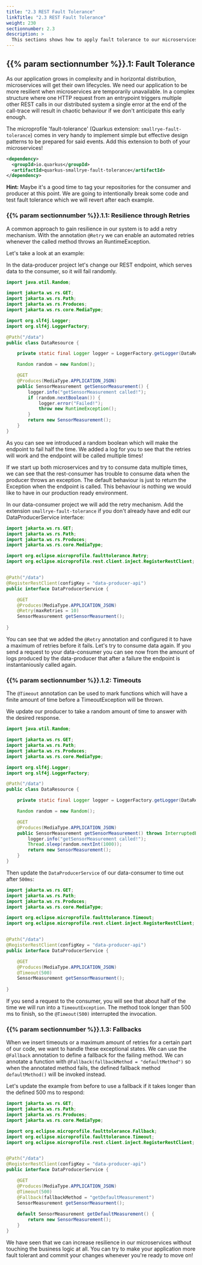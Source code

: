 ```yaml
---
title: "2.3 REST Fault Tolerance"
linkTitle: "2.3 REST Fault Tolerance"
weight: 230
sectionnumber: 2.3
description: >
  This sections shows how to apply fault tolerance to our microservices.
---
```



## {{% param sectionnumber %}}.1: Fault Tolerance

As our application grows in complexity and in horizontal distribution, microservices will get their own lifecycles. We need our application to be more resilient when microservices are temporarily unavailable. In a complex structure where one HTTP request from an entrypoint triggers multiple other REST calls in our distributed system a single error at the end of the call-trace will result in chaotic behaviour if we don't anticipate this early enough.

The microprofile 'fault-tolerance' (Quarkus extension: `smallrye-fault-tolerance`) comes in very handy to implement simple but effective design patterns to be prepared for said events. Add this extension to both of your microservices!

```xml
<dependency>
  <groupId>io.quarkus</groupId>
  <artifactId>quarkus-smallrye-fault-tolerance</artifactId>
</dependency>
```

**Hint:** Maybe it's a good time to tag your repositories for the consumer and producer at this point. We are going to intentionally break some code and test fault tolerance which we will revert after each example.


### {{% param sectionnumber %}}.1.1: Resilience through Retries

A common approach to gain resilience in our system is to add a retry mechanism. With the annotation `@Retry` we can enable an automated retries whenever the called method throws an RuntimeException.

Let's take a look at an example:

In the data-producer project let's change our REST endpoint, which serves data to the consumer, so it will fail randomly.

```java
import java.util.Random;

import jakarta.ws.rs.GET;
import jakarta.ws.rs.Path;
import jakarta.ws.rs.Produces;
import jakarta.ws.rs.core.MediaType;

import org.slf4j.Logger;
import org.slf4j.LoggerFactory;

@Path("/data")
public class DataResource {

    private static final Logger logger = LoggerFactory.getLogger(DataResource.class);

    Random random = new Random();

    @GET
    @Produces(MediaType.APPLICATION_JSON)
    public SensorMeasurement getSensorMeasurement() {
        logger.info("getSensorMeasurement called!");
        if (random.nextBoolean()) {
            logger.error("Failed!");
            throw new RuntimeException();
        }
        return new SensorMeasurement();
    }
}
```

As you can see we introduced a random boolean which will make the endpoint to fail half the time. We added a log for you to see that the retries will work and the endpoint will be called multiple times!

If we start up both microservices and try to consume data multiple times, we can see that the rest-consumer has trouble to consume data when the producer throws an exception. The default behaviour is just to return the Exception when the endpoint is called. This behaviour is nothing we would like to have in our production ready environment.

In our data-consumer project we will add the retry mechanism. Add the extension `smallrye-fault-tolerance` if you don't already have and edit our DataProducerService interface:

```java
import jakarta.ws.rs.GET;
import jakarta.ws.rs.Path;
import jakarta.ws.rs.Produces;
import jakarta.ws.rs.core.MediaType;

import org.eclipse.microprofile.faulttolerance.Retry;
import org.eclipse.microprofile.rest.client.inject.RegisterRestClient;


@Path("/data")
@RegisterRestClient(configKey = "data-producer-api")
public interface DataProducerService {

    @GET
    @Produces(MediaType.APPLICATION_JSON)
    @Retry(maxRetries = 10)
    SensorMeasurement getSensorMeasurment();
    
}
```

You can see that we added the `@Retry` annotation and configured it to have a maximum of retries before it fails. Let's try to consume data again. If you send a request to your data-consumer you can see now from the amount of logs produced by the data-producer that after a failure the endpoint is instantaniously called again.


### {{% param sectionnumber %}}.1.2: Timeouts

The `@Timeout` annotation can be used to mark functions which will have a finite amount of time before a TimeoutException will be thrown.

We update our producer to take a random amount of time to answer with the desired response.

```java
import java.util.Random;

import jakarta.ws.rs.GET;
import jakarta.ws.rs.Path;
import jakarta.ws.rs.Produces;
import jakarta.ws.rs.core.MediaType;

import org.slf4j.Logger;
import org.slf4j.LoggerFactory;

@Path("/data")
public class DataResource {

    private static final Logger logger = LoggerFactory.getLogger(DataResource.class);

    Random random = new Random();

    @GET
    @Produces(MediaType.APPLICATION_JSON)
    public SensorMeasurement getSensorMeasurement() throws InterruptedException {
        logger.info("getSensorMeasurement called!");
        Thread.sleep(random.nextInt(1000));
        return new SensorMeasurement();
    }
}

```

Then update the `DataProducerService` of our data-consumer to time out after `500ms`:

```java
import jakarta.ws.rs.GET;
import jakarta.ws.rs.Path;
import jakarta.ws.rs.Produces;
import jakarta.ws.rs.core.MediaType;

import org.eclipse.microprofile.faulttolerance.Timeout;
import org.eclipse.microprofile.rest.client.inject.RegisterRestClient;


@Path("/data")
@RegisterRestClient(configKey = "data-producer-api")
public interface DataProducerService {

    @GET
    @Produces(MediaType.APPLICATION_JSON)
    @Timeout(500)
    SensorMeasurement getSensorMeasurment();
    
}
```

If you send a request to the consumer, you will see that about half of the time we will run into a `TimeoutException`. The method took longer than 500 ms to finish, so the `@Timeout(500)` interrupted the invocation.


### {{% param sectionnumber %}}.1.3: Fallbacks

When we insert timeouts or a maximum amount of retries for a certain part of our code, we want to handle these exceptional states. We can use the `@Fallback` annotation to define a fallback for the failing method. We can annotate a function with `@Fallback(fallbackMethod = "defaultMethod")` so when the annotated method fails, the defined fallback method `defaultMethod()` will be invoked instead.

Let's update the example from before to use a fallback if it takes longer than the defined 500 ms to respond:

```java
import jakarta.ws.rs.GET;
import jakarta.ws.rs.Path;
import jakarta.ws.rs.Produces;
import jakarta.ws.rs.core.MediaType;

import org.eclipse.microprofile.faulttolerance.Fallback;
import org.eclipse.microprofile.faulttolerance.Timeout;
import org.eclipse.microprofile.rest.client.inject.RegisterRestClient;


@Path("/data")
@RegisterRestClient(configKey = "data-producer-api")
public interface DataProducerService {

    @GET
    @Produces(MediaType.APPLICATION_JSON)
    @Timeout(500)
    @Fallback(fallbackMethod = "getDefaultMeasurement")
    SensorMeasurement getSensorMeasurment();
    
    default SensorMeasurement getDefaultMeasurement() {
        return new SensorMeasurement();
    }
}
```

We have seen that we can increase resilience in our microservices without touching the business logic at all.
You can try to make your application more fault tolerant and commit your changes whenever you're ready to move on!
